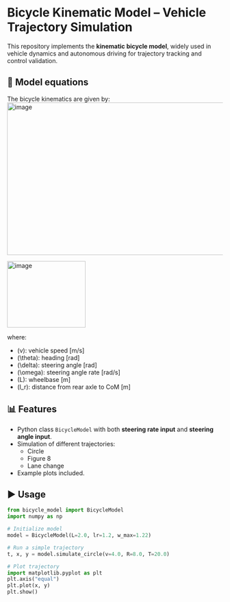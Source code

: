 # Bicycle Kinematic Model – Vehicle Trajectory Simulation

This repository implements the **kinematic bicycle model**, widely used in vehicle dynamics and autonomous driving for trajectory tracking and control validation.

## 🚗 Model equations
The bicycle kinematics are given by:
<img width="734" height="356" alt="image" src="https://github.com/user-attachments/assets/fc092ec0-99bd-4364-9c3c-af0983251ee2" />

<img width="183" height="155" alt="image" src="https://github.com/user-attachments/assets/b7b77d9e-afe4-461d-8b74-b1403919063c" />


where:
- \(v\): vehicle speed [m/s]
- \(\theta\): heading [rad]
- \(\delta\): steering angle [rad]
- \(\omega\): steering angle rate [rad/s]
- \(L\): wheelbase [m]
- \(l_r\): distance from rear axle to CoM [m]

## 📊 Features
- Python class `BicycleModel` with both **steering rate input** and **steering angle input**.
- Simulation of different trajectories:
  - Circle
  - Figure 8
  - Lane change
- Example plots included.

## ▶️ Usage
```python
from bicycle_model import BicycleModel
import numpy as np

# Initialize model
model = BicycleModel(L=2.0, lr=1.2, w_max=1.22)

# Run a simple trajectory
t, x, y = model.simulate_circle(v=4.0, R=8.0, T=20.0)

# Plot trajectory
import matplotlib.pyplot as plt
plt.axis("equal")
plt.plot(x, y)
plt.show()

